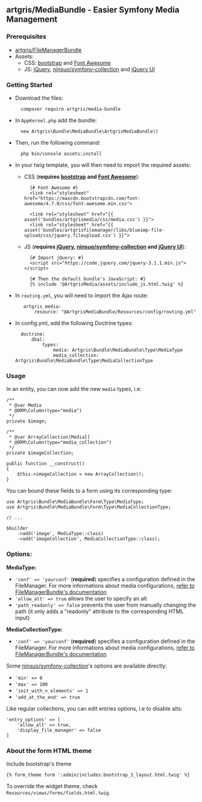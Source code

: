 ## artgris/MediaBundle - Easier Symfony Media Management

### Prerequisites

- [artgris/FileManagerBundle](https://github.com/artgris/FileManagerBundle#add-following-configuration-)
- Assets: 
    - CSS: [bootstrap](http://getbootstrap.com/) and [Font Awesome](http://fontawesome.io/)
    - JS: [jQuery](https://jquery.com/), [ninsuo/symfony-collection](https://github.com/ninsuo/symfony-collection) and [jQuery UI](https://jqueryui.com/)


### Getting Started

- Download the files:
        
        composer require artgris/media-bundle

- In `AppKernel.php` add the bundle:
        
        new Artgris\Bundle\MediaBundle\ArtgrisMediaBundle()
        
- Then, run the following command:
     
        php bin/console assets:install 
        
- In your twig template, you will then need to import the required assets:
    
    - CSS (**requires [bootstrap](http://getbootstrap.com/) and [Font Awesome](http://fontawesome.io/)**):
        
            {# Font Awesome #}
            <link rel="stylesheet" href="https://maxcdn.bootstrapcdn.com/font-awesome/4.7.0/css/font-awesome.min.css">

            <link rel="stylesheet" href="{{ asset('bundles/artgrismedia/css/media.css') }}">
            <link rel="stylesheet" href="{{ asset('bundles/artgrisfilemanager/libs/blueimp-file-upload/css/jquery.fileupload.css') }}">


    - JS (**requires [jQuery](https://jquery.com/), [ninsuo/symfony-collection](https://github.com/ninsuo/symfony-collection) and [jQuery UI](https://jqueryui.com/)**):
    
            {# Import jQuery: #}
            <script src="https://code.jquery.com/jquery-3.1.1.min.js"></script>
               
            {# Then the default bundle's JavaScript: #}
            {% include '@ArtgrisMedia/assets/include_js.html.twig' %}
            
- In `routing.yml`, you will need to import the Ajax route:
        
         artgris_media:
             resource: "@ArtgrisMediaBundle/Resources/config/routing.yml"
             
- In config.yml, add the following Doctrine types:

        doctrine:
            dbal:
                types:
                    media: Artgris\Bundle\MediaBundle\Type\MediaType
                    media_collection: Artgris\Bundle\MediaBundle\Type\MediaCollectionType
                    
### Usage
    
In an entity, you can now add the new `media` types, i.e:
    
    /**
     * @var Media
     * @ORM\Column(type="media")
     */
    private $image;
    
    /**
     * @var ArrayCollection|Media[]
     * @ORM\Column(type="media_collection")
     */
    private $imageCollection;

    public function __construct()
    {
        $this->imageCollection = new ArrayCollection();
    }
    
You can bound these fields to a form using its corresponding type:

    use Artgris\Bundle\MediaBundle\Form\Type\MediaType;
    use Artgris\Bundle\MediaBundle\Form\Type\MediaCollectionType;
    
    // ... 
    
    $builder
        ->add('image', MediaType::class)
        ->add('imageCollection', MediaCollectionType::class);
    
### Options:

**MediaType:**
- `'conf' => 'yourconf'` (**required**) specifies a configuration defined in the FileManager. For more informations about media configurations, [refer to FileManagerBundle's documentation](https://github.com/artgris/FileManagerBundle#add-following-configuration-)
- `'allow_alt' => true` allows the user to specify an alt
- `'path_readonly' => false` prevents the user from manually changing the path (it only adds a "readonly" attribute to the corresponding HTML input) 

**MediaCollectionType:**

- `'conf' => 'yourconf'` (**required**) specifies a configuration defined in the FileManager. For more informations about media configurations, [refer to FileManagerBundle's documentation](https://github.com/artgris/FileManagerBundle#add-following-configuration-)

Some [ninsuo/symfony-collection](https://github.com/ninsuo/symfony-collection)'s options are available directly:
- `'min' => 0`
- `'max' => 100`
- `'init_with_n_elements' => 1`
- `'add_at_the_end' => true`

Like regular collections, you can edit entries options, i.e to disable alts:
        
    'entry_options' => [
        'allow_alt' => true,
        'display_file_manager' => false
    ]

### About the form HTML theme

Include bootstrap's theme
 
    {% form_theme form ':admin/includes:bootstrap_3_layout.html.twig' %}

To override the widget theme, check `Resources/views/forms/fields.html.twig`.

